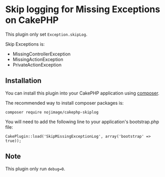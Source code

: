# Skip logging for Missing Exceptions on CakePHP

This plugin only set `Exception.skipLog`.

Skip Exceptions is:

- MissingControllerException
- MissingActionException
- PrivateActionException

## Installation

You can install this plugin into your CakePHP application using [composer](http://getcomposer.org).

The recommended way to install composer packages is:

```
composer require nojimage/cakephp-skiplog
```

You will need to add the following line to your application's bootstrap.php file:

```
CakePlugin::load('SkipMissingExceptionLog', array('bootstrap' => true));
```

## Note

This plugin only run `debug=0`.
